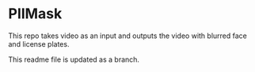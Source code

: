 # PIIMask

This repo takes video as an input and outputs the video with blurred face and license plates.

This readme file is updated as a branch.
